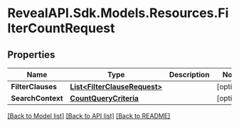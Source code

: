 # RevealAPI.Sdk.Models.Resources.FilterCountRequest
## Properties

Name | Type | Description | Notes
------------ | ------------- | ------------- | -------------
**FilterClauses** | [**List&lt;FilterClauseRequest&gt;**](FilterClauseRequest.md) |  | [optional] 
**SearchContext** | [**CountQueryCriteria**](CountQueryCriteria.md) |  | [optional] 

[[Back to Model list]](../README.md#documentation-for-models) [[Back to API list]](../README.md#documentation-for-api-endpoints) [[Back to README]](../README.md)

